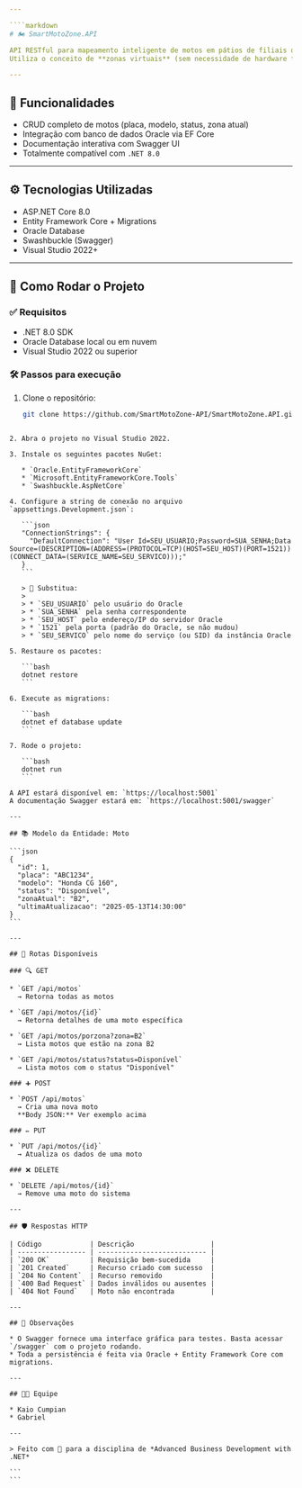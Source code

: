 ```yaml
---

````markdown
# 🏍️ SmartMotoZone.API

API RESTful para mapeamento inteligente de motos em pátios de filiais da Mottu.  
Utiliza o conceito de **zonas virtuais** (sem necessidade de hardware físico) para localizar motos de forma eficiente e organizada.

---
```


## 🚀 Funcionalidades

- CRUD completo de motos (placa, modelo, status, zona atual)
- Integração com banco de dados Oracle via EF Core
- Documentação interativa com Swagger UI
- Totalmente compatível com `.NET 8.0`

---

## ⚙️ Tecnologias Utilizadas

- ASP.NET Core 8.0
- Entity Framework Core + Migrations
- Oracle Database
- Swashbuckle (Swagger)
- Visual Studio 2022+

---

## 🧩 Como Rodar o Projeto

### ✅ Requisitos

- .NET 8.0 SDK
- Oracle Database local ou em nuvem
- Visual Studio 2022 ou superior

### 🛠️ Passos para execução

1. Clone o repositório:

   ```bash
   git clone https://github.com/SmartMotoZone-API/SmartMotoZone.API.git
````

2. Abra o projeto no Visual Studio 2022.

3. Instale os seguintes pacotes NuGet:

   * `Oracle.EntityFrameworkCore`
   * `Microsoft.EntityFrameworkCore.Tools`
   * `Swashbuckle.AspNetCore`

4. Configure a string de conexão no arquivo `appsettings.Development.json`:

   ```json
   "ConnectionStrings": {
     "DefaultConnection": "User Id=SEU_USUARIO;Password=SUA_SENHA;Data Source=(DESCRIPTION=(ADDRESS=(PROTOCOL=TCP)(HOST=SEU_HOST)(PORT=1521))(CONNECT_DATA=(SERVICE_NAME=SEU_SERVICO)));"
   }
   ```

   > 📝 Substitua:
   >
   > * `SEU_USUARIO` pelo usuário do Oracle
   > * `SUA_SENHA` pela senha correspondente
   > * `SEU_HOST` pelo endereço/IP do servidor Oracle
   > * `1521` pela porta (padrão do Oracle, se não mudou)
   > * `SEU_SERVICO` pelo nome do serviço (ou SID) da instância Oracle

5. Restaure os pacotes:

   ```bash
   dotnet restore
   ```

6. Execute as migrations:

   ```bash
   dotnet ef database update
   ```

7. Rode o projeto:

   ```bash
   dotnet run
   ```

A API estará disponível em: `https://localhost:5001`
A documentação Swagger estará em: `https://localhost:5001/swagger`

---

## 📚 Modelo da Entidade: Moto

```json
{
  "id": 1,
  "placa": "ABC1234",
  "modelo": "Honda CG 160",
  "status": "Disponível",
  "zonaAtual": "B2",
  "ultimaAtualizacao": "2025-05-13T14:30:00"
}
```

---

## 📡 Rotas Disponíveis

### 🔍 GET

* `GET /api/motos`
  → Retorna todas as motos

* `GET /api/motos/{id}`
  → Retorna detalhes de uma moto específica

* `GET /api/motos/porzona?zona=B2`
  → Lista motos que estão na zona B2

* `GET /api/motos/status?status=Disponível`
  → Lista motos com o status "Disponível"

### ➕ POST

* `POST /api/motos`
  → Cria uma nova moto
  **Body JSON:** Ver exemplo acima

### ✏️ PUT

* `PUT /api/motos/{id}`
  → Atualiza os dados de uma moto

### ❌ DELETE

* `DELETE /api/motos/{id}`
  → Remove uma moto do sistema

---

## 🛡️ Respostas HTTP

| Código            | Descrição                   |
| ----------------- | --------------------------- |
| `200 OK`          | Requisição bem-sucedida     |
| `201 Created`     | Recurso criado com sucesso  |
| `204 No Content`  | Recurso removido            |
| `400 Bad Request` | Dados inválidos ou ausentes |
| `404 Not Found`   | Moto não encontrada         |

---

## 📘 Observações

* O Swagger fornece uma interface gráfica para testes. Basta acessar `/swagger` com o projeto rodando.
* Toda a persistência é feita via Oracle + Entity Framework Core com migrations.

---

## 👨‍💻 Equipe

* Kaio Cumpian
* Gabriel

---

> Feito com 💙 para a disciplina de *Advanced Business Development with .NET*

```
```
